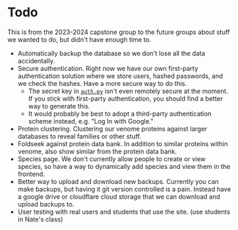 # Todo

This is from the 2023-2024 capstone group to the future groups about stuff we wanted to do, but didn't have enough time to.

- Automatically backup the database so we don't lose all the data accidentally.
- Secure authentication. Right now we have our own first-party authentication solution where we store users, hashed passwords, and we check the hashes. Have a more secure way to do this.
  - The secret key in [`auth.py`](../backend/src/auth.py) isn't even remotely secure at the moment. If you stick with first-party authentication, you should find a better way to generate this.
  - It would probably be best to adopt a third-party authentication scheme instead, e.g. "Log In with Google."
- Protein clustering. Clustering our venome proteins against larger databases to reveal families or other stuff.  
- Foldseek against protein data bank. In addition to similar proteins within venome, also show similar from the protein data bank.
- Species page. We don't currently allow people to create or view species, so have a way to dynamically add species and view them in the frontend.
- Better way to upload and download new backups. Currently you can make backups, but having it git version controlled is a pain. Instead have a google drive or cloudflare cloud storage that we can download and upload backups to.
- User testing with real users and students that use the site. (use students in Nate's class)
